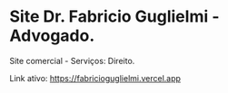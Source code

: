 # Site Dr. Fabricio Guglielmi - Advogado.

Site comercial - Serviços: Direito.

Link ativo: https://fabricioguglielmi.vercel.app
